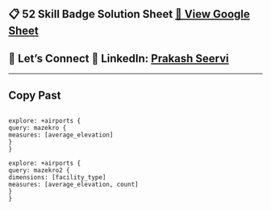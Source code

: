 
## 📋 52 Skill Badge Solution Sheet [📄 View Google Sheet](https://docs.google.com/spreadsheets/d/1UY1yh_xCRGealyBqSAejjkBSdgjqEj5M_XIQmveGJnU/edit?gid=0#gid=0)


## 🔗 Let’s Connect 👤 **LinkedIn**: [Prakash Seervi](https://www.linkedin.com/in/prakashseervi63/)


---

## Copy Past

```

explore: +airports {
query: mazekro {
measures: [average_elevation]
}
}

explore: +airports {
query: mazekro2 {
dimensions: [facility_type]
measures: [average_elevation, count]
}
}

```